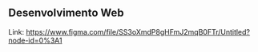 ## Desenvolvimento Web

Link: https://www.figma.com/file/SS3oXmdP8gHFmJ2mqB0FTr/Untitled?node-id=0%3A1
